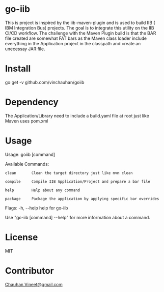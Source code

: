 # go-iib

This is project is inspired by the iib-maven-plugin and is used to build IIB ( IBM Integration Bus) projects. The goal is to integrate this utility on the IIB CI/CD workflow. The challenge with the Maven Plugin build is that the BAR file created are somewhat FAT bars as the Maven class loader include everything in the Application project in the classpath and create an unecessay JAR file.

# Install

go get -v github.com/vinchauhan/goiib

# Dependency

The Application/Library need to include a build.yaml file at root just like Maven uses pom.xml

# Usage

Usage:
  goiib [command]

Available Commands:

`clean       Clean the target directory just like mvn clean`

`compile     Compile IIB Application/Project and prepare a bar file`

`help        Help about any command`

`package     Package the application by applying specific bar overrides`

Flags:
  -h, --help   help for go-iib

Use "go-iib [command] --help" for more information about a command.

# License

MIT

# Contributor

Chauhan.Vineet@gmail.com